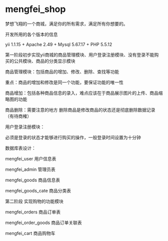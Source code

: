 # mengfei_shop
梦想飞翔的一个商城，满足你的所有需求，满足所有你想要的。

开发所用的各个版本的信息

yii 1.1.15 + Apache 2.49 + Mysql 5.67.17 + PHP 5.5.12


第一阶段初步实现yii商城的商品管理模块、用户登录注册模块、没有登录不能购买的公共模块、商品的分类显示模块

商品管理模块：包括商品的增加、修改、删除、查找等功能

重点：商品的增加和修改是同一个功能，要保证功能的唯一性

商品增加：包括各种商品信息的录入，难点应该在于商品展示图片的上传、商品缩略图的功能

商品删除：需要注意的地方   删除商品是修改商品的状态还是彻底删除数据记录（有待商榷）

用户登录注册模块：

必须是登录的状态才能够进行购买的操作，一般登录时间设置为十分钟


数据库表设计：


mengfei_user  用户信息表

mengfei_admin 管理员表

mengfei_goods  商品信息表

mengfei_goods_cate	商品分类表

第二阶段 实现购物的功能模块

mengfei_orders  商品订单表

mengfei_order_goods 商品订单关联表

mengfei_cart 商品购物车

